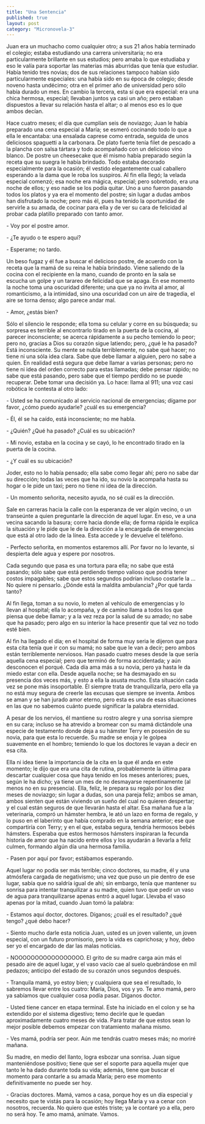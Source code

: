 ```yaml
---
title: "Una Sentencia"
published: true
layout: post
category: "Micronovela-3"
---
```


Juan era un muchacho como cualquier otro; a sus 21 años había terminado el colegio; estaba estudiando una carrera universitaria; no era particularmente brillante en sus estudios; pero amaba lo que estudiaba y eso le valía para soportar las materias más aburridas que tenía que estudiar. Había tenido tres novias; dos de sus relaciones tampoco habían sido particularmente especiales: una había sido en su época de colegio; desde noveno hasta undécimo; otra en el primer año de universidad pero sólo había durado un mes. En cambio la tercera, esta sí que era especial: era una chica hermosa, especial; llevaban juntos ya casi un año; pero estaban dispuestos a llevar su relación hasta el altar; o al menos eso es lo que ambos decían.

Hace cuatro meses; el día que cumplían seis de noviazgo; Juan le había preparado una cena especial a María; se esmeró cocinando todo lo que a ella le encantaba: una ensalada caprese como entrada, seguida de unos deliciosos spaguetti a la carbonara. De plato fuerte tenía filet de pescado a la plancha con salsa tártara y todo acompañado con un delicioso vino blanco. De postre un cheesecake que él mismo había preparado según la receta que su suegra le había brindado. Todo estaba decorado especialmente para la ocasión; él vestido elegantemente cual caballero esperando a la dama que le roba los suspiros. Al fin ella llegó; la velada especial comenzó; esa noche era mágica, especial; pero sobretodo, era una noche de ellos; y eso nadie se los podía quitar. Uno a uno fueron pasando todos los platos y ya era el momento del postre; sin lugar a dudas ambos han disfrutado la noche; pero más él, pues ha tenido la oportunidad de servirle a su amada, de cocinar para ella y de ver su cara de felicidad al probar cada platillo preparado con tanto amor.

\- Voy por el postre amor.

\- ¿Te ayudo o te espero aquí?

\- Esperame; no tardo.

Un beso fugaz y él fue a buscar el delicioso postre, de acuerdo con la receta que la mamá de su reina le había brindado. Viene saliendo de la cocina con el recipiente en la mano, cuando de pronto en la sala se escucha un golpe y un tarareo de felicidad que se apaga. En ese momento la noche toma una oscuridad diferente; una que ya no invita al amor, al romanticismo, a la intimidad, sino una oscuridad con un aire de tragedia, el aire se torna denso; algo parece andar mal.

\- Amor, ¿estás bien?

Sólo el silencio le responde; ella toma su celular y corre en su búsqueda; su sorpresa es terrible al encontrarlo tirado en la puerta de la cocina, al parecer inconsciente; se acerca rápidamente a su pecho temiendo lo peor; pero no, gracias a Dios su corazón sigue latiendo; pero, ¿qué le ha pasado? Está inconsciente. Su mente se nubla terriblemente, no sabe qué hacer; no tiene ni una sóla idea clara. Sabe que debe llamar a alguien, pero no sabe a quien. En realidad está segura que debe llamar a varias personas; pero no tiene ni idea del orden correcto para estas llamadas; debe pensar rápido; no sabe que está pasando, pero sabe que el tiempo perdido no se puede recuperar. Debe tomar una decisión ya. Lo hace: llama al 911; una voz casi robótica le contesta al otro lado:

\- Usted se ha comunicado al servicio nacional de emergencias; dígame por favor, ¿cómo puedo ayudarle? ¿cuál es su emergencia?

\- Él, él se ha caído, está inconsciente; no me habla.

\- ¿Quién? ¿Qué ha pasado? ¿Cuál es su ubicación?

\- Mi novio, estaba en la cocina y se cayó, lo he encontrado tirado en la puerta de la cocina.

\- ¿Y cuál es su ubicación?

Joder, esto no lo había pensado; ella sabe como llegar ahí; pero no sabe dar su dirección; todas las veces que ha ido, su novio la acompaña hasta su hogar o le pide un taxi; pero no tiene ni idea de la dirección.

\- Un momento señorita, necesito ayuda, no sé cuál es la dirección.

Sale en carreras hacia la calle con la esperanza de ver algún vecino, o un transeúnte a quien preguntarle la dirección de aquel lugar. En eso, ve a una vecina sacando la basura; corre hacia donde ella; de forma rápida le explica la situación y le pide que le de la dirección a la encargada de emergencias que está al otro lado de la línea. Esta accede y le devuelve el teléfono.

\- Perfecto señorita, en momentos estaremos allí. Por favor no lo levante, si despierta dele agua y espere por nosotros.

Cada segundo que pasa es una tortura para ella; no sabe que está pasando; sólo sabe que está perdiendo tiempo valioso que podría tener costos impagables; sabe que estos segundos podrían incluso costarle la ... No quiere ni pensarlo. ¿Dónde está la maldita ambulancia? ¿Por qué tarda tanto?

Al fin llega, toman a su novio, lo meten al vehículo de emergencias y lo llevan al hospital; ella lo acompaña, y de camino llama a todos los que piensa que debe llamar; y a la vez reza por la salud de su amado; no sabe que ha pasado; pero algo en su interior la hace presentir que tal vez no todo esté bien.


Al fin ha llegado el día; en el hospital de forma muy seria le dijeron que para esta cita tenía que ir con su mamá; no sabe que le van a decir; pero ambos están terriblemente nerviosos. Han pasado cuatro meses desde la que sería aquella cena especial; pero que terminó de forma accidentada; y aún desconocen el porqué. Cada día ama más a su novia, pero ya hasta le da miedo estar con ella. Desde aquella noche; se ha desmayado en su presencia dos veces más, y esto a ella la asusta mucho. Esta situación cada vez se pone más insoportable. Él siempre trata de tranquilizarla, pero ella ya no está muy segura de creerle las excusas que siempre se inventa. Ambos se aman y se han jurado amor eterno, pero esta es una de esas situaciones en las que no sabemos cuánto puede significar la palabra eternidad. 

A pesar de los nervios, él mantiene su rostro alegre y una sonrisa siempre en su cara; incluso se ha atrevido a bromear con su mamá dictándole una especie de testamento donde deja a su hámster Terry en posesión de su novia, para que esta lo recuerde. Su madre se enoja y le golpea suavemente en el hombro; temiendo lo que los doctores le vayan a decir en esa cita.

Ella ni idea tiene la importancia de la cita en la que él anda en este momento; le dijo que era una cita de rutina, probablemente la última para descartar cualquier cosa que haya tenido en los meses anteriores; pues, según le ha dicho; ya tiene un mes de no desmayarse repentinamente (al menos no en su presencia). Ella, feliz, le prepara su regalo por los diez meses de noviazgo; sin lugar a dudas, son una pareja feliz; ambos se aman, ambos sienten que están viviendo un sueño del cual no quieren despertar; y el cual están seguros de que llevarán hasta el altar. Esa mañana fue a la veterinaria, compró un hámster hembra, le ató un lazo en forma de regalo, y lo puso en el laberinto que había comprado en la semana anterior; ese que compartiría con Terry; y en el que, estaba segura, tendría hermosos bebés hámsters. Esperaba que estos hermosos hámsters inspiraran la fecunda historia de amor que ha nacido entre ellos y los ayudarán a llevarla a feliz culmen, formando algún día una hermosa familia.


\- Pasen por aquí por favor; estábamos esperando.

Aquel lugar no podía ser más terrible; cinco doctores, su madre, él y una atmósfera cargada de negativismo; una vez que puso un pie dentro de ese lugar, sabía que no saldría igual de ahí; sin embargo, tenía que mantener su sonrisa para intentar tranquilizar a su madre, quien tuvo que pedir un vaso de agua para tranquilizarse apenas entró a aquel lugar. Llevaba el vaso apenas por la mitad, cuando Juan tomó la palabra:

\- Estamos aquí doctor, doctores. Díganos; ¿cuál es el resultado? ¿qué tengo? ¿qué debo hacer?

\- Siento mucho darle esta noticia Juan, usted es un joven valiente, un joven especial, con un futuro promisorio, pero la vida es caprichosa; y hoy, debo ser yo el encargado de dar las malas noticias.

\- NOOOOOOOOOOOOOOOOO. El grito de su madre carga aún más el pesado aire de aquel lugar, y el vaso vacío cae al suelo quebrándose en mil pedazos; anticipo del estado de su corazón unos segundos después.

\- Tranquila mamá, yo estoy bien; y cualquiera que sea el resultado, lo sabremos llevar entre los cuatro: María, Dios, vos y yo. Te amo mamá, pero ya sabíamos que cualquier cosa podía pasar. Díganos doctor.

\- Usted tiene cancer en etapa terminal. Este ha iniciado en el colon y se ha extendido por el sistema digestivo; temo decirle que le quedan aproximadamente cuatro meses de vida. Para tratar de que estos sean lo mejor posible debemos empezar con tratamiento mañana mismo.

\- Ves mamá, podría ser peor. Aún me tendrás cuatro meses más; no moriré mañana.

Su madre, en medio del llanto, logra esbozar una sonrisa. Juan sigue manteniéndose positivo; tiene que ser el soporte para aquella mujer que tanto le ha dado durante toda su vida; además, tiene que buscar el momento para contarle a su amada María; pero ese momento definitivamente no puede ser hoy.

\- Gracias doctores. Mamá, vamos a casa, porque hoy es un día especial y necesito que te vistás para la ocasión; hoy llega María y va a cenar con nosotros, recuerda. No quiero que estés triste; ya le contaré yo a ella, pero no será hoy. Te amo mamá, anímate. Vamos.
